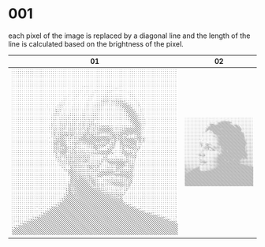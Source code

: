 # 001

each pixel of the image is replaced by a diagonal line and the length of the line is calculated based on the brightness of the pixel.

01                                      | 02                                    
:--------------------------------------:| :--------------------------------------:
![Ryuichi](_results/ryuichi.png)        | ![Agnes Obel](_results/agnes-obel.png)        